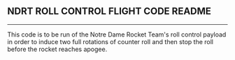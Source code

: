 NDRT ROLL CONTROL FLIGHT CODE README
-----------------------------------
-----------------------------------
This code is to be run of the Notre Dame Rocket Team's roll control payload in order to induce two full rotations of counter roll and then stop the roll before the rocket reaches apogee. 
